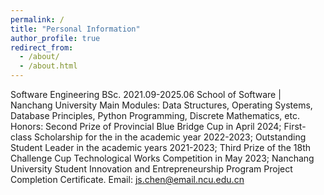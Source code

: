 ```yaml
---
permalink: /
title: "Personal Information"
author_profile: true
redirect_from: 
  - /about/
  - /about.html
---
```


Software Engineering BSc.                                                                                                                   2021.09-2025.06
School of Software | Nanchang University
Main Modules: Data Structures, Operating Systems, Database Principles, Python Programming, Discrete Mathematics, etc.
Honors:
Second Prize of Provincial Blue Bridge Cup in April 2024;
First-class Scholarship for the in the academic year 2022-2023;
Outstanding Student Leader in the academic years 2021-2023;
Third Prize of the 18th Challenge Cup Technological Works Competition in May 2023;
Nanchang University Student Innovation and Entrepreneurship Program Project Completion Certificate.
Email: js.chen@email.ncu.edu.cn
